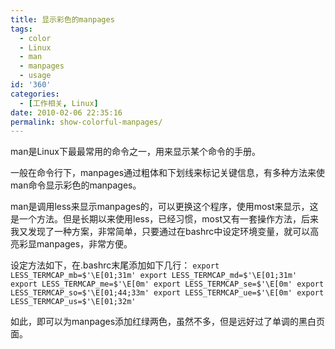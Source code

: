 ```yaml
---
title: 显示彩色的manpages
tags:
  - color
  - Linux
  - man
  - manpages
  - usage
id: '360'
categories:
  - [工作相关, Linux]
date: 2010-02-06 22:35:16
permalink: show-colorful-manpages/
---
```


man是Linux下最最常用的命令之一，用来显示某个命令的手册。

一般在命令行下，manpages通过粗体和下划线来标记关键信息，有多种方法来使man命令显示彩色的manpages。

man是调用less来显示manpages的，可以更换这个程序，使用most来显示，这是一个方法。但是长期以来使用less，已经习惯，most又有一套操作方法，后来我又发现了一种方案，非常简单，只要通过在bashrc中设定环境变量，就可以高亮彩显manpages，非常方便。

设定方法如下，在.bashrc末尾添加如下几行：
`export LESS_TERMCAP_mb=$'\E[01;31m' export LESS_TERMCAP_md=$'\E[01;31m' export LESS_TERMCAP_me=$'\E[0m' export LESS_TERMCAP_se=$'\E[0m' export LESS_TERMCAP_so=$'\E[01;44;33m' export LESS_TERMCAP_ue=$'\E[0m' export LESS_TERMCAP_us=$'\E[01;32m'`

如此，即可以为manpages添加红绿两色，虽然不多，但是远好过了单调的黑白页面。